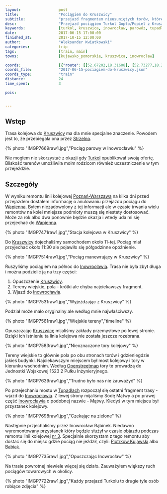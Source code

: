 ```yaml
---
layout:                 post
title:                  "Pociągiem do Kruszwicy"
subtitle:               "przejazd fragmentem nieusuniętych torów, które kiedyś łączyły Inowrocław przez Kruszwicę i Strzelno z Mogilnem"
desc:                   "Przejazd pociągiem Turkol Gopło/Popiel z Kruszwicy do Inowrocławia z powrotem."
keywords:               [turkol, kruszwica, inowrocław, parowóz, tupadły, strzelno]
date:                   2017-06-15 17:00:00
finished_at:            2017-10-15 12:00:00
author:                 "Aleksander Kwiatkowski"
categories:             trip
tags:                   [train, main]
towns:                  [kujawsko_pomorskie, kruszwica, inowroclaw]

coords:                 [{"route": [[52.67202,18.31608], [52.73277,18.27523], [52.76893,18.24364], [52.77869,18.20107], [52.78866,18.20107], [52.79613,18.23437], [52.80371,18.24313]], "type": "train"}]
coords_file:            "2017-06-15-pociagiem-do-kruszwicy.json"
coords_type:            "train"
distance:               24
time_spent:             3

pois:


---
```


[turkol]: http://www.turkol.pl/
[osm-tory]: http://www.openstreetmap.org/search?query=kruszwica#map=15/52.7311/18.2948

[wiki-kruszwica]: https://pl.wikipedia.org/wiki/Kruszwica
[wiki-strzelno]: https://pl.wikipedia.org/wiki/Strzelno
[wiki-linia-3]: https://pl.wikipedia.org/wiki/Linia_kolejowa_nr_3
[wiki-wapienno]: https://pl.wikipedia.org/wiki/Wapienno
[wiki-inowroclaw]: https://pl.wikipedia.org/wiki/Inowroc%C5%82aw
[wiki-tupadly]: https://pl.wikipedia.org/wiki/Tupad%C5%82y_(gmina_Inowroc%C5%82aw)
[wiki-piotrkow-kujawski]: https://pl.wikipedia.org/wiki/Piotrk%C3%B3w_Kujawski
[wiki-babiak]: https://pl.wikipedia.org/wiki/Babiak_(powiat_kolski)


Wstęp
-----

Trasa kolejowa do [Kruszwicy][wiki-kruszwica] ma dla mnie specjalne znaczenie.
Powodem jest to, że przebiegała ona przez [Strzelno][wiki-strzelno].

{% photo "IMGP7669raw1.jpg","Pociąg parowy w Inowrocławiu" %}

Nie mogłem nie skorzystać z okazji gdy [Turkol][turkol] opublikował swoją
ofertę. Bliskość terenów umożliwiła moim rodzicom również uczestniczenie w
tym przejeździe.

Szczegóły
---------

W wyniku remontu linii kolejowej [Poznań-Warszawa][wiki-linia-3] na kilka dni
przed przejazdem dostałem informację o anulowaniu przejazdu pociągu do
[Wapienna][wiki-wapienno]. Byłem niezadowolony z tej informacji ale
w czasie trwania wielu remontów na kolei mniejsze podmioty muszą się
niestety dostosować.
Może za rok albo dwa ponownie będzie okazja i wtedy uda mi się przejechać
do [Wapienna][wiki-wapienno].

{% photo "IMGP7471raw1.jpg","Stacja kolejowa w Kruszwicy" %}

Do [Kruszwicy][wiki-kruszwica] dojechaliśmy samochodem około 11-tej.
Pociąg miał przyjechać
około 11:30 ale pojawiło się półgodzinne opóźnienie.

{% photo "IMGP7514raw1.jpg","Pociąg manewrujący w Kruszwicy" %}

Ruszyliśmy pociągiem na północ do [Inowrocławia][wiki-inowroclaw].
Trasa nie była zbyt długa i można podzielić ją na trzy części:

1. Opuszczenie [Kruszwicy][wiki-kruszwica].
2. Tereny wiejskie, pola - krótki ale chyba najciekawszy fragment.
3. Wjazd do [Inowrocławia][wiki-inowroclaw].

{% photo "IMGP7531raw1.jpg","Wyjeżdzając z Kruszwicy" %}

Podział może mało oryginalny ale według mnie najwłaściwszy.

{% photo "IMGP7561raw1.jpg","Wiejskie tereny","timeline" %}

Opuszczając [Kruszwicę][wiki-kruszwica] mijaliśmy zakłady przemysłowe po lewej
stronie. Dzięki ich istnieniu ta linia kolejowa nie została
jeszcze rozebrana.

{% photo "IMGP7583raw1.jpg","Nieoznaczone tory kolejowy" %}

Tereny wiejskie to głównie pola po obu stronach torów i gdzieniegdzie jakieś budynki.
Najciekawszym miejscem był most kolejowy i tory w kierunku wschodnim. Według
[Openstreetmap][osm-tory] tory te prowadzą do Jednostki Wojskowej 1523
2 Pułku Inżynieryjnego.

{% photo "IMGP7639raw1.jpg","Trudno było nas nie zauważyć" %}

Po przejechaniu mostu w [Tupadłach][wiki-tupadly] rozpoczął się ostatni
fragment trasy - wjazd do [Inowrocławia][wiki-inowroclaw]. Z lewej strony
mijaliśmy Sodę Mątwy a po prawej część [Inowrocławia][wiki-inowroclaw]
o podobnej nazwie - Mątwy.
Kiedyś w tym miejscu był przystanek kolejowy.

{% photo "IMGP7698raw1.jpg","Czekając na zielone" %}

Następnie przjechaliśmy przez Inowrocław Rąbinek. Niedawno wyremontowany
przystanek który będzie służył w czasie objazdu podczas remontu
linii kolejowej [nr 3][wiki-linia-3]. Specjalnie skorzystam z tego remontu
aby dostać się do miejsc gdzie pociąg nie jeździł, czyli:
[Piotrkow Kujawski][wiki-piotrkow-kujawski] albo [Babiak][wiki-babiak].

{% photo "IMGP7735raw1.jpg","Opuszczając Inowrocław" %}

Na trasie powrotnej niewiele więcej się działo. Zauważyłem większy ruch
pociągów towarowych w okolicy.

{% photo "IMGP7722raw1.jpg","Każdy przejazd Turkolu to drugie tyle osób robiące zdjęcia" %}
